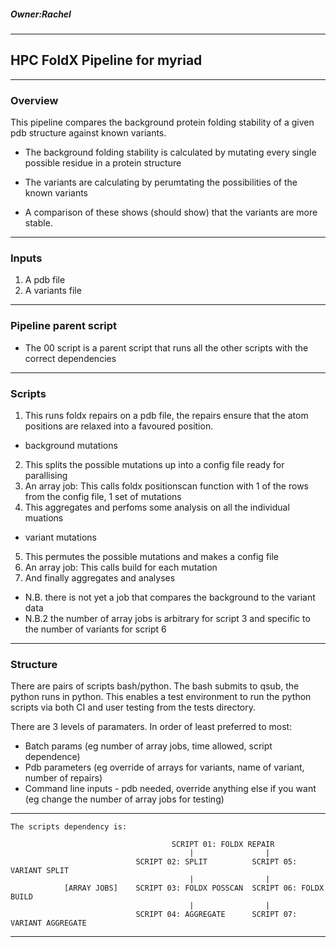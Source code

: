 ##### Owner:Rachel
-----------------------------------------------------------------------
## HPC FoldX Pipeline for myriad
-----------------------------------------------------------------------
### Overview
This pipeline compares the background protein folding stability of a given pdb structure against known variants.

- The background folding stability is calculated by mutating every single possible residue in a protein structure
- The variants are calculating by perumtating the possibilities of the known variants

- A comparison of these shows (should show) that the variants are more stable.
-----------------------------------------------------------------------
### Inputs
1. A pdb file
2. A variants file
-----------------------------------------------------------------------
### Pipeline parent script
- The 00 script is a parent script that runs all the other scripts with the correct dependencies
-----------------------------------------------------------------------
### Scripts
1. This runs foldx repairs on a pdb file, the repairs ensure that the atom positions are relaxed into a favoured position.
- background mutations
2. This splits the possible mutations up into a config file ready for parallising
3. An array job: This calls foldx positionscan function with 1 of the rows from the config file, 1 set of mutations
4. This aggregates and perfoms some analysis on all the individual muations
- variant mutations
5. This permutes the possible mutations and makes a config file
6. An array job: This calls build for each mutation
7. And finally aggregates and analyses

- N.B. there is not yet a job that compares the background to the variant data
- N.B.2 the number of array jobs is arbitrary for script 3 and specific to the number of variants for script 6
-----------------------------------------------------------------------
### Structure
There are pairs of scripts bash/python. The bash submits to qsub, the python runs in python. This enables a test environment to run the python scripts via both CI and user testing from the tests directory.

There are 3 levels of paramaters. In order of least preferred to most:
- Batch params (eg number of array jobs, time allowed, script dependence)
- Pdb parameters (eg override of arrays for variants, name of variant, number of repairs)
- Command line inputs - pdb needed, override anything else if you want (eg change the number of array jobs for testing)
-----------------------------------------------------------------------
```
The scripts dependency is:

                                    SCRIPT 01: FOLDX REPAIR
                                        |                |
                            SCRIPT 02: SPLIT          SCRIPT 05: VARIANT SPLIT
                                        |                |
            [ARRAY JOBS]    SCRIPT 03: FOLDX POSSCAN  SCRIPT 06: FOLDX BUILD
                                        |                |
                            SCRIPT 04: AGGREGATE      SCRIPT 07: VARIANT AGGREGATE
 ```
-----------------------------------------------------------------------